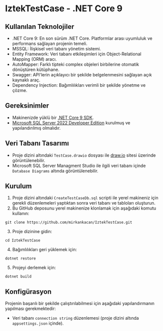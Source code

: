 # IztekTestCase - .NET Core 9

## Kullanılan Teknolojiler 
+ .NET Core 9: En son sürüm .NET Core. Platformlar arası uyumluluk ve performans sağlayan projenin temeli.
+ MSSQL: İlişkisel veri tabanı yönetim sistemi.
+ Entity Framework: Veri tabanı etkileşimleri için Object-Relational Mapping (ORM) aracı.
+ AutoMapper: Farklı tipteki complex objeleri birbilerine otomatik dönüştüren kütüphane.
+ Swagger: API'lerin açıklayıcı bir şekilde belgelenmesini sağlayan açık kaynaklı araç.
+ Dependency Injection: Bağımlılıkları verimli bir şekilde yönetme ve çözme.

## Gereksinimler
+ Makinenizde yüklü bir [.NET Core 9 SDK](https://dotnet.microsoft.com/en-us/download/dotnet/9.0).
+ [Microsoft SQL Server 2022 Developer Edition](https://www.microsoft.com/en-us/sql-server/sql-server-downloads) kurulmuş ve yapılandırılmış olmalıdır.

## Veri Tabanı Tasarımı
+ Proje dizini altındaki `TestCase.drawio` dosyası ile [draw.io](https://app.diagrams.net) sitesi üzerinde görüntülenebilir.
+ Microsoft SQL Server Managment Studio ile ilgili veri tabanı içinde `Database Diagrams` altında görüntülenebilir. 

## Kurulum 
1. Proje dizini altındaki `CreateTestCaseDb.sql` scripti ile yerel makineniz için gerekli düzenlemeleri yaptıktan sonra veri tabanı ve tabloları oluşturun.
2. Bu GitHub deposunu yerel makinenize klonlamak için aşağıdaki komutu kullanın:
```
git clone https://github.com/mirkankacan/IztekTestCase.git
```
3. Proje dizinine gidin:
```
cd IztekTestCase
```
4. Bağımlılıkları geri yüklemek için:
```
dotnet restore
```
5. Projeyi derlemek için:
```
dotnet build
```

## Konfigürasyon
Projenin başarılı bir şekilde çalıştırılabilmesi için aşağıdaki yapılandırmanın yapılması gerekmektedir:
+ Veri tabanı `connection string` düzenlemesi (proje dizini altında `appsettings.json` içinde).
